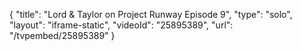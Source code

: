 {
    "title": "Lord & Taylor on Project Runway Episode 9",
    "type": "solo",
    "layout": "iframe-static",
    "videoId": "25895389",
    "url": "\/tvpembed\/25895389"
}
